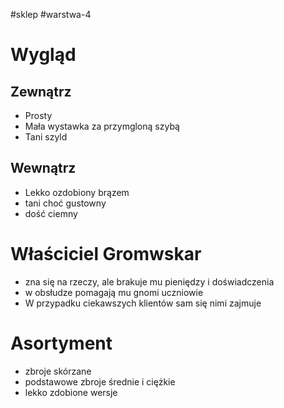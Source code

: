 #sklep #warstwa-4 

# Wygląd
## Zewnątrz
* Prosty
* Mała wystawka za przymgloną szybą
* Tani szyld
## Wewnątrz
* Lekko ozdobiony brązem
* tani choć gustowny
* dość ciemny

# Właściciel Gromwskar
* zna się na rzeczy, ale brakuje mu pieniędzy i doświadczenia
* w obsłudze pomagają mu gnomi uczniowie
* W przypadku ciekawszych klientów sam się nimi zajmuje

# Asortyment
* zbroje skórzane
* podstawowe zbroje średnie i ciężkie
* lekko zdobione wersje
